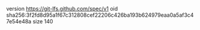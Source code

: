version https://git-lfs.github.com/spec/v1
oid sha256:3f2fd8d95a1f67c312808cef22206c426ba193b624979eaa0a5af3c47e54e48a
size 140
